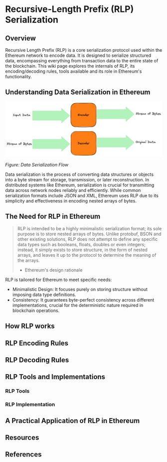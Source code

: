 # Recursive-Length Prefix (RLP) Serialization

## Overview

Recursive Length Prefix (RLP) is a core serialization protocol used within the Ethereum network to encode data. It is designed to serialize structured data, encompassing everything from transaction data to the entire state of the blockchain. This wiki page explores the internals of RLP, its encoding/decoding rules, tools available and its role in Ethereum's functionality.

## Understanding Data Serialization in Ethereum

![Data Serialization](/docs/images/el-architecture/data-serialization.png)

_Figure: Data Serialization Flow_


Data serialization is the process of converting data structures or objects into a byte stream for storage, transmission, or later reconstruction. In distributed systems like Ethereum, serialization is crucial for transmitting data across network nodes reliably and efficiently. While common serialization formats include JSON and XML, Ethereum uses RLP due to its simplicity and effectiveness in encoding nested arrays of bytes.

## The Need for RLP in Ethereum

> RLP is intended to be a highly minimalistic serialization format; its sole purpose is to store nested arrays of bytes. Unlike protobuf, BSON and other existing solutions, RLP does not attempt to define any specific data types such as booleans, floats, doubles or even integers; instead, it simply exists to store structure, in the form of nested arrays, and leaves it up to the protocol to determine the meaning of the arrays.
> - Ethereum's design rationale

RLP is tailored for Ethereum to meet specific needs:
- Minimalistic Design: It focuses purely on storing structure without imposing data type definitions.
- Consistency: It guarantees byte-perfect consistency across different implementations, crucial for the deterministic nature required in blockchain operations.


## How RLP works

## RLP Encoding Rules

## RLP Decoding Rules 

## RLP Tools and Implementations

### RLP Tools

### RLP Implementation

## A Practical Application of RLP in Ethereum

## Resources

## References



